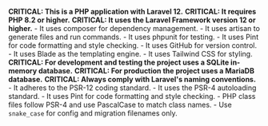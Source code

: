 **CRITICAL: This is a PHP application with Laravel 12.**
**CRITICAL: It requires PHP 8.2 or higher.**
**CRITICAL: It uses the Laravel Framework version 12 or higher.**
    - It uses composer for dependency management.
    - It uses artisan to generate files and run commands.
    - It uses phpunit for testing.
    - It uses Pint for code formatting and style checking.
    - It uses GitHub for version control.
    - It uses Blade as the templating engine.
    - It uses Tailwind CSS for styling.
**CRITICAL: For development and testing the project uses a SQLite in-memory database.**
**CRITICAL: For production the project uses a MariaDB database.**
**CRITICAL: Always comply with Laravel's naming conventions.**
    - It adheres to the PSR-12 coding standard.
    - It uses the PSR-4 autoloading standard.
    - It uses Pint for code formatting and style checking.
    - PHP class files follow PSR-4 and use PascalCase to match class names. 
    - Use `snake_case` for config and migration filenames only.